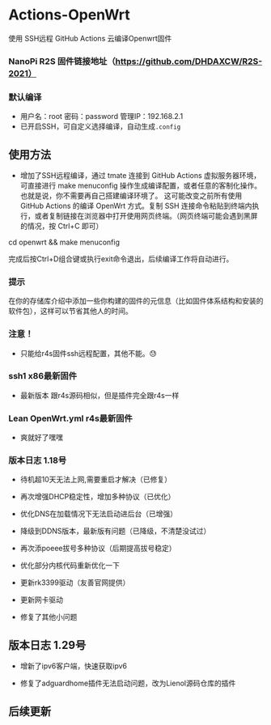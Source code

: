 # Actions-OpenWrt

使用 SSH远程 GitHub Actions 云编译Openwrt固件

### NanoPi R2S 固件链接地址（https://github.com/DHDAXCW/R2S-2021）

### 默认编译

- 用户名：root 密码：password 管理IP：192.168.2.1
- 已开启SSH，可自定义选择编译，自动生成`.config`

## 使用方法

-   增加了SSH远程编译，通过 tmate 连接到 GitHub Ac­tions 虚拟服务器环境，可直接进行 make menuconfig 操作生成编译配置，或者任意的客制化操作。也就是说，你不需要再自己搭建编译环境了。
  这可能改变之前所有使用 GitHub Ac­tions 的编译 Open­Wrt 方式。复制 SSH 连接命令粘贴到终端内执行，或者复制链接在浏览器中打开使用网页终端。（网页终端可能会遇到黑屏的情况，按 Ctrl+C 即可）

cd openwrt && make menuconfig
 
 完成后按Ctrl+D组合键或执行exit命令退出，后续编译工作将自动进行。
 
### 提示

在你的存储库介绍中添加一些你构建的固件的元信息（比如固件体系结构和安装的软件包），这样可以节省其他人的时间。

### 注意！
- 只能给r4s固件ssh远程配置，其他不能。😓
### ssh1 x86最新固件

- 最新版本 跟r4s源码相似，但是插件完全跟r4s一样

### Lean OpenWrt.yml r4s最新固件

- 爽就好了嘿嘿

### 版本日志 1.18号

-  待机超10天无法上网,需要重启才解决（已修复）

- 再次增强DHCP稳定性，增加多种协议（已优化） 

- 优化DNS在加载情况下无法启动进后台（已增强） 

- 降级到DDNS版本，最新版有问题（已降级，不清楚没试过） 

- 再次添poeee拔号多种协议（后期提高拔号稳定） 

- 优化部分内核代码重新优化一下 

- 更新rk3399驱动（友善官网提供） 

- 更新网卡驱动 

- 修复了其他小问题

## 版本日志 1.29号

- 增新了ipv6客户端，快速获取ipv6

- 修复了adguardhome插件无法启动问题，改为Lienol源码仓库的插件

## 后续更新
